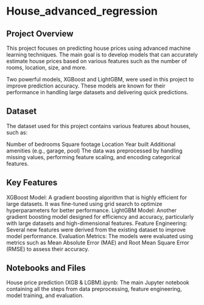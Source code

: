 # House_advanced_regression

## Project Overview
This project focuses on predicting house prices using advanced machine learning techniques. The main goal is to develop models that can accurately estimate house prices based on various features such as the number of rooms, location, size, and more.

Two powerful models, XGBoost and LightGBM, were used in this project to improve prediction accuracy. These models are known for their performance in handling large datasets and delivering quick predictions.

## Dataset
The dataset used for this project contains various features about houses, such as:

Number of bedrooms
Square footage
Location
Year built
Additional amenities (e.g., garage, pool)
The data was preprocessed by handling missing values, performing feature scaling, and encoding categorical features.

## Key Features
XGBoost Model: A gradient boosting algorithm that is highly efficient for large datasets. It was fine-tuned using grid search to optimize hyperparameters for better performance.
LightGBM Model: Another gradient boosting model designed for efficiency and accuracy, particularly with large datasets and high-dimensional features.
Feature Engineering: Several new features were derived from the existing dataset to improve model performance.
Evaluation Metrics: The models were evaluated using metrics such as Mean Absolute Error (MAE) and Root Mean Square Error (RMSE) to assess their accuracy.
## Notebooks and Files
House price prediction (XGB & LGBM).ipynb: The main Jupyter notebook containing all the steps from data preprocessing, feature engineering, model training, and evaluation.

